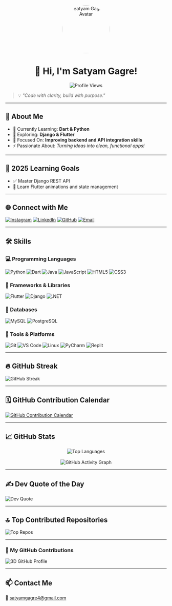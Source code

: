 <p align="center">
  <img src="https://avatars.githubusercontent.com/u/100454315" width="150" style="border-radius: 50%;" alt="Satyam Gagre Avatar"/>
</p>

<h1 align="center">👋 Hi, I'm Satyam Gagre!</h1>

<p align="center">
  <img src="https://komarev.com/ghpvc/?username=satyamgagre&label=Profile%20views&color=0e75b6&style=flat-square" alt="Profile Views" />
</p>

> 💡 *"Code with clarity, build with purpose."*

---

## 💫 About Me
- 🔭 Currently Learning: **Dart & Python**  
- 🌱 Exploring: **Django & Flutter**  
- 🤝 Focused On: **Improving backend and API integration skills**  
- ⚡ Passionate About: *Turning ideas into clean, functional apps!*

---

## 🎯 2025 Learning Goals
- ✅ Master Django REST API  
- 🔄 Learn Flutter animations and state management  

---

## 🌐 Connect with Me

[![Instagram](https://img.shields.io/badge/Instagram-%23E4405F.svg?logo=Instagram&logoColor=white)](https://instagram.com/satya__gagre)
[![LinkedIn](https://img.shields.io/badge/LinkedIn-blue?style=flat-square&logo=linkedin&logoColor=white)](https://linkedin.com/in/satyamgagre)
[![GitHub](https://img.shields.io/badge/GitHub-100000?style=flat-square&logo=github&logoColor=white)](https://github.com/satyamgagre)
[![Email](https://img.shields.io/badge/Email-D14836?logo=gmail&logoColor=white)](mailto:satyamgagre4@gmail.com)

---

## 🛠️ Skills

### 💻 Programming Languages
![Python](https://img.shields.io/badge/Python-3670A0?style=flat-square&logo=python&logoColor=ffdd54)
![Dart](https://img.shields.io/badge/Dart-0175C2?style=flat-square&logo=dart&logoColor=white)
![Java](https://img.shields.io/badge/Java-ED8B00?style=flat-square&logo=openjdk&logoColor=white)
![JavaScript](https://img.shields.io/badge/JavaScript-323330?style=flat-square&logo=javascript&logoColor=F7DF1E)
![HTML5](https://img.shields.io/badge/HTML5-E34F26?style=flat-square&logo=html5&logoColor=white)
![CSS3](https://img.shields.io/badge/CSS3-1572B6?style=flat-square&logo=css3&logoColor=white)

### 🚀 Frameworks & Libraries
![Flutter](https://img.shields.io/badge/Flutter-02569B?style=flat-square&logo=flutter&logoColor=white)
![Django](https://img.shields.io/badge/Django-092E20?style=flat-square&logo=django&logoColor=white)
![.NET](https://img.shields.io/badge/.NET-5C2D91?style=flat-square&logo=.net&logoColor=white)

### 🧠 Databases
![MySQL](https://img.shields.io/badge/MySQL-00758F?style=flat-square&logo=mysql&logoColor=white)
![PostgreSQL](https://img.shields.io/badge/PostgreSQL-31678D?style=flat-square&logo=postgresql&logoColor=white)

### 🧰 Tools & Platforms
![Git](https://img.shields.io/badge/Git-F05032?style=flat-square&logo=git&logoColor=white)
![VS Code](https://img.shields.io/badge/VS_Code-0078D7?style=flat-square&logo=visual-studio-code&logoColor=white)
![Linux](https://img.shields.io/badge/Linux-FCC624?style=flat-square&logo=linux&logoColor=black)
![PyCharm](https://img.shields.io/badge/PyCharm-000000?style=flat-square&logo=pycharm&logoColor=white)
![Replit](https://img.shields.io/badge/Replit-000000?style=flat-square&logo=replit&logoColor=white)

---

## 🔥 GitHub Streak

![GitHub Streak](https://streak-stats.demolab.com?user=satyamgagre&theme=tokyonight)

---

## 🗓️ GitHub Contribution Calendar

[![GitHub Contribution Calendar](https://github-contributions-api.deno.dev/satyamgagre.svg)](https://github.com/satyamgagre)

---

## 📈 GitHub Stats

<div align="center">
  <img src="https://github-readme-stats.vercel.app/api/top-langs/?username=satyamgagre&theme=tokyonight&hide_border=true&layout=compact" alt="Top Languages" />
  <br /><br />
  <img src="https://github-readme-activity-graph.vercel.app/graph?username=satyamgagre&theme=github-dark" alt="GitHub Activity Graph" />
</div>

---

## ✍️ Dev Quote of the Day

![Dev Quote](https://quotes-github-readme.vercel.app/api?type=horizontal&theme=dark)

---

## 🔝 Top Contributed Repositories

![Top Repos](https://github-contributor-stats.vercel.app/api?username=satyamgagre&limit=5&theme=dark&combine_all_yearly_contributions=true)

---

### 🧠 My GitHub Contributions
![3D GitHub Profile](https://raw.githubusercontent.com/satyamgagre/satyamgagre/main/profile-3d-contrib/profile-night-green.svg)

---

## 📫 Contact Me

📧 [satyamgagre4@gmail.com](mailto:satyamgagre4@gmail.com)
